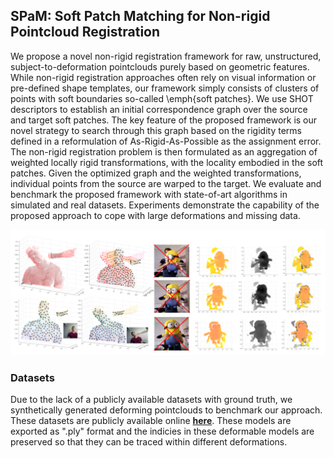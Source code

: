 ## SPaM: Soft Patch Matching for Non-rigid Pointcloud Registration

We propose a novel non-rigid registration framework for raw, unstructured, subject-to-deformation pointclouds purely based on geometric features. 
While non-rigid registration approaches often rely on visual information or pre-defined shape templates, our framework simply consists of clusters of points with soft boundaries so-called \emph{soft patches}. We use SHOT descriptors to establish an initial correspondence graph over the source and target soft patches. The key feature of the proposed framework is our novel strategy to search through this graph based on the rigidity terms defined in a reformulation of As-Rigid-As-Possible as the assignment error. The non-rigid registration problem is then formulated as an aggregation of weighted locally rigid transformations, with the locality embodied in the soft patches. Given the optimized graph and the weighted transformations, individual points from the source are warped to the target. We evaluate and benchmark the proposed framework with state-of-art algorithms in simulated and real datasets. Experiments demonstrate the capability of the proposed approach to cope with large deformations and missing data.

![myimage](git1.png)

### Datasets
Due to the lack of a publicly available datasets with ground truth, we synthetically generated deforming pointclouds to benchmark our approach. These datasets are publicly available online [**here**](https://studentutsedu-my.sharepoint.com/:f:/g/personal/behnam_maleki_uts_edu_au/EoqNP7Y_0jVBlPHOV8KUqngBfU8tzsdmN0_NGaaKXDqbCA?e=ThUich). These models are exported as ".ply" format and the indicies in these deformable models are preserved so that they can be traced within different deformations. 



